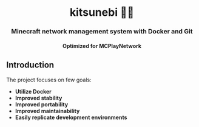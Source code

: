 <div align="center">
  <h1>kitsunebi 🦊🔥</h1>
  <h3>Minecraft network management system with Docker and Git</h3>
  <h4>Optimized for MCPlayNetwork</h4>
</div>

Introduction
------------

The project focuses on few goals:

- **Utilize Docker**
- **Improved stability**
- **Improved portability**
- **Improved maintainability**
- **Easily replicate development environments**
